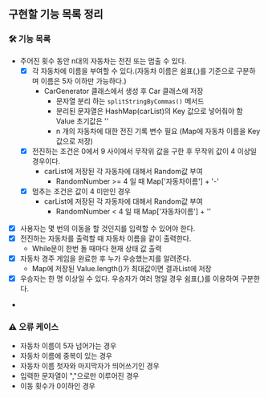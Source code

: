 ## 구현할 기능 목록 정리

### 🛠️ 기능 목록

- 주어진 횟수 동안 n대의 자동차는 전진 또는 멈출 수 있다.
    - [x] 각 자동차에 이름을 부여할 수 있다.(자동차 이름은 쉼표(,)를 기준으로 구분하며 이름은 5자 이하만 가능하다.)
        - CarGenerator 클래스에서 생성 후 Car 클래스에 저장
            - 문자열 분리 하는 ```splitStringByCommas()``` 메서드
            - 분리된 문자열은 HashMap(carList)의 Key 값으로 넣어줘야 함 Value 초기값은 ''
            - n 개의 자동차에 대한 전진 기록 변수 필요 (Map에 자동차 이름을 Key값으로 저장)
    - [x] 전진하는 조건은 0에서 9 사이에서 무작위 값을 구한 후 무작위 값이 4 이상일 경우이다.
        - carList에 저장된 각 자동차에 대해서 Random값 부여
            - RandomNumber >= 4 일 때 Map['자동차이름'] + '-'
    - [x] 멈추는 조건은 값이 4 미만인 경우
        - carList에 저장된 각 자동차에 대해서 Random값 부여
            - RandomNumber < 4 일 때 Map['자동차이름'] + ''

- [x] 사용자는 몇 번의 이동을 할 것인지를 입력할 수 있어야 한다.
- [x] 전진하는 자동차를 출력할 때 자동차 이름을 같이 출력한다.
    - While문이 한번 돌 때마다 현재 상태 값 출력
- [x] 자동차 경주 게임을 완료한 후 누가 우승했는지를 알려준다.
    - Map에 저장된 Value.length()가 최대값이면 결과List에 저장
- [x] 우승자는 한 명 이상일 수 있다. 우승자가 여러 명일 경우 쉼표(,)를 이용하여 구분한다.
-

### ⚠️ 오류 케이스

- 자동차 이름이 5자 넘어가는 경우
- 자동차 이름에 중복이 있는 경우
- 자동차 이름 첫자와 마지막자가 띄어쓰기인 경우
- 입력한 문자열이 ","으로만 이루어진 경우
- 이동 횟수가 0이하인 경우